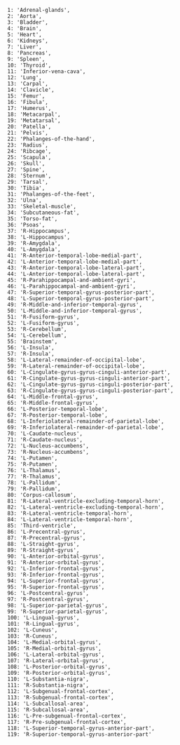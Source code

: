 
    1: 'Adrenal-glands',
    2: 'Aorta',
    3: 'Bladder',
    4: 'Brain',
    5: 'Heart',
    6: 'Kidneys',
    7: 'Liver',
    8: 'Pancreas',
    9: 'Spleen',
    10: 'Thyroid',
    11: 'Inferior-vena-cava',
    12: 'Lung',
    13: 'Carpal',
    14: 'Clavicle',
    15: 'Femur',
    16: 'Fibula',
    17: 'Humerus',
    18: 'Metacarpal',
    19: 'Metatarsal',
    20: 'Patella',
    21: 'Pelvis',
    22: 'Phalanges-of-the-hand',
    23: 'Radius',
    24: 'Ribcage',
    25: 'Scapula',
    26: 'Skull',
    27: 'Spine',
    28: 'Sternum',
    29: 'Tarsal',
    30: 'Tibia',
    31: 'Phalanges-of-the-feet',
    32: 'Ulna',
    33: 'Skeletal-muscle',
    34: 'Subcutaneous-fat',
    35: 'Torso-fat',
    36: 'Psoas',
    37: 'R-Hippocampus',
    38: 'L-Hippocampus',
    39: 'R-Amygdala',
    40: 'L-Amygdala',
    41: 'R-Anterior-temporal-lobe-medial-part',
    42: 'L-Anterior-temporal-lobe-medial-part',
    43: 'R-Anterior-temporal-lobe-lateral-part',
    44: 'L-Anterior-temporal-lobe-lateral-part',
    45: 'R-Parahippocampal-and-ambient-gyri',
    46: 'L-Parahippocampal-and-ambient-gyri',
    47: 'R-Superior-temporal-gyrus-posterior-part',
    48: 'L-Superior-temporal-gyrus-posterior-part',
    49: 'R-Middle-and-inferior-temporal-gyrus',
    50: 'L-Middle-and-inferior-temporal-gyrus',
    51: 'R-Fusiform-gyrus',
    52: 'L-Fusiform-gyrus',
    53: 'R-Cerebellum',
    54: 'L-Cerebellum',
    55: 'Brainstem',
    56: 'L-Insula',
    57: 'R-Insula',
    58: 'L-Lateral-remainder-of-occipital-lobe',
    59: 'R-Lateral-remainder-of-occipital-lobe',
    60: 'L-Cingulate-gyrus-gyrus-cinguli-anterior-part',
    61: 'R-Cingulate-gyrus-gyrus-cinguli-anterior-part',
    62: 'L-Cingulate-gyrus-gyrus-cinguli-posterior-part',
    63: 'R-Cingulate-gyrus-gyrus-cinguli-posterior-part',
    64: 'L-Middle-frontal-gyrus',
    65: 'R-Middle-frontal-gyrus',
    66: 'L-Posterior-temporal-lobe',
    67: 'R-Posterior-temporal-lobe',
    68: 'L-Inferiolateral-remainder-of-parietal-lobe',
    69: 'R-Inferiolateral-remainder-of-parietal-lobe',
    70: 'L-Caudate-nucleus',
    71: 'R-Caudate-nucleus',
    72: 'L-Nucleus-accumbens',
    73: 'R-Nucleus-accumbens',
    74: 'L-Putamen',
    75: 'R-Putamen',
    76: 'L-Thalamus',
    77: 'R-Thalamus',
    78: 'L-Pallidum',
    79: 'R-Pallidum',
    80: 'Corpus-callosum',
    81: 'R-Lateral-ventricle-excluding-temporal-horn',
    82: 'L-Lateral-ventricle-excluding-temporal-horn',
    83: 'R-Lateral-ventricle-temporal-horn',
    84: 'L-Lateral-ventricle-temporal-horn',
    85: 'Third-ventricle',
    86: 'L-Precentral-gyrus',
    87: 'R-Precentral-gyrus',
    88: 'L-Straight-gyrus',
    89: 'R-Straight-gyrus',
    90: 'L-Anterior-orbital-gyrus',
    91: 'R-Anterior-orbital-gyrus',
    92: 'L-Inferior-frontal-gyrus',
    93: 'R-Inferior-frontal-gyrus',
    94: 'L-Superior-frontal-gyrus',
    95: 'R-Superior-frontal-gyrus',
    96: 'L-Postcentral-gyrus',
    97: 'R-Postcentral-gyrus',
    98: 'L-Superior-parietal-gyrus',
    99: 'R-Superior-parietal-gyrus',
    100: 'L-Lingual-gyrus',
    101: 'R-Lingual-gyrus',
    102: 'L-Cuneus',
    103: 'R-Cuneus',
    104: 'L-Medial-orbital-gyrus',
    105: 'R-Medial-orbital-gyrus',
    106: 'L-Lateral-orbital-gyrus',
    107: 'R-Lateral-orbital-gyrus',
    108: 'L-Posterior-orbital-gyrus',
    109: 'R-Posterior-orbital-gyrus',
    110: 'L-Substantia-nigra',
    111: 'R-Substantia-nigra',
    112: 'L-Subgenual-frontal-cortex',
    113: 'R-Subgenual-frontal-cortex',
    114: 'L-Subcallosal-area',
    115: 'R-Subcallosal-area',
    116: 'L-Pre-subgenual-frontal-cortex',
    117: 'R-Pre-subgenual-frontal-cortex',
    118: 'L-Superior-temporal-gyrus-anterior-part',
    119: 'R-Superior-temporal-gyrus-anterior-part'
